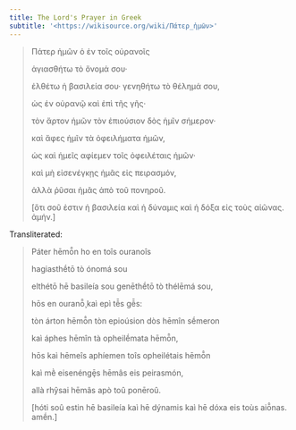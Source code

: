 ```yaml
---
title: The Lord's Prayer in Greek
subtitle: '<https://wikisource.org/wiki/Πάτερ_ἡμῶν>'
---
```


> Πάτερ ἡμῶν ὁ ἐν τοῖς οὐρανοῖς
>
> ἁγιασθήτω τὸ ὄνομά σου·
> 
> ἐλθέτω ἡ βασιλεία σου· γενηθήτω τὸ θέλημά σου,
>
> ὡς ἐν οὐρανῷ καὶ ἐπὶ τῆς γῆς·
> 
> τὸν ἄρτον ἡμῶν τὸν ἐπιούσιον δὸς ἡμῖν σήμερον·
> 
> καὶ ἄφες ἡμῖν τὰ ὀφειλήματα ἡμῶν,
>
> ὡς καὶ ἡμεῖς αφίεμεν τοῖς ὀφειλέταις ἡμῶν·
> 
> καὶ μὴ εἰσενέγκῃς ἡμᾶς εἰς πειρασμόν,
>
> ἀλλὰ ῥῦσαι ἡμᾶς ἀπὸ τοῦ πονηροῦ.
> 
> [ὅτι σοῦ ἐστιν ἡ βασιλεία καὶ ἡ δύναμις καὶ ἡ δόξα εἰς τοὺς αἰῶνας. ἀμήν.]

Transliterated:

> Páter hēmō̂n ho en toîs ouranoîs
>
> hagiasthḗtō tò ónomá sou
>
> elthétō hē basileía sou genēthḗtō tò thélēmá sou,
>
> hōs en ouranō̧̂ kaì epì tê̄s gê̄s:
>
> tòn árton hēmō̂n tòn epioúsion dòs hēmîn sḗmeron
>
> kaì áphes hēmîn tà opheilḗmata hēmō̂n,
>
> hōs kaì hēmeîs aphíemen toîs opheilétais hēmō̂n
>
> kaì mḕ eisenéngȩ̄s hēmâs eis peirasmón,
>
> allà rhŷsai hēmâs apò toû ponēroû.
>
> [hóti soû estin hē basileía kaì hē dýnamis kaì hē dóxa eis toùs aiō̂nas. amḗn.]
